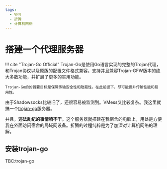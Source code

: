 ```yaml
---
tags: 
  - VPN
  - 折腾
  - 计算机网络
---
```


# 搭建一个代理服务器

!!! cite "Trojan-Go Official"
    Trojan-Go是使用Go语言实现的完整的Trojan代理，和Trojan协议以及原版的配置文件格式兼容。支持并且兼容Trojan-GFW版本的绝大多数功能，并扩展了更多的实用功能。

    Trojan-Go的的首要目标是保障传输安全性和隐蔽性。在此前提下，尽可能提升传输性能和易用性。

由于Shadowsocks比较旧了，还很容易被监测到。VMess又比较复杂。我这里就搞一个[trojan-go](https://p4gefau1t.github.io/trojan-go/)服务器。

并且，**违法乱纪的事情咱不干**。这个服务器就搭建在我宿舍的电脑上，用处是方便我在外面访问宿舍的局域网设备。折腾的过程纯粹是为了加深对计算机网络的理解。

## 安装trojan-go

TBC:trojan-go